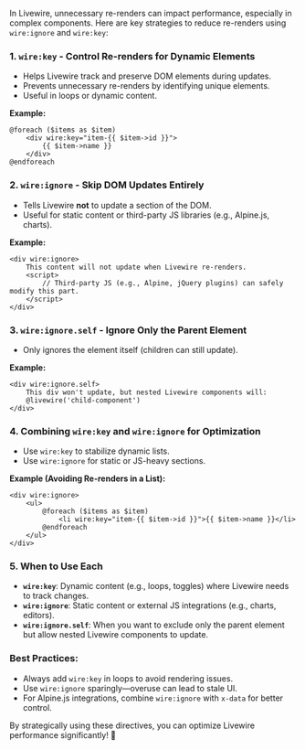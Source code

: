 In Livewire, unnecessary re-renders can impact performance, especially in complex components. Here are key strategies to reduce re-renders using `wire:ignore` and `wire:key`:

### 1. **`wire:key` - Control Re-renders for Dynamic Elements**
   - Helps Livewire track and preserve DOM elements during updates.
   - Prevents unnecessary re-renders by identifying unique elements.
   - Useful in loops or dynamic content.

   **Example:**
   ```blade
   @foreach ($items as $item)
       <div wire:key="item-{{ $item->id }}">
           {{ $item->name }}
       </div>
   @endforeach
   ```

### 2. **`wire:ignore` - Skip DOM Updates Entirely**
   - Tells Livewire **not** to update a section of the DOM.
   - Useful for static content or third-party JS libraries (e.g., Alpine.js, charts).

   **Example:**
   ```blade
   <div wire:ignore>
       This content will not update when Livewire re-renders.
       <script>
           // Third-party JS (e.g., Alpine, jQuery plugins) can safely modify this part.
       </script>
   </div>
   ```

### 3. **`wire:ignore.self` - Ignore Only the Parent Element**
   - Only ignores the element itself (children can still update).

   **Example:**
   ```blade
   <div wire:ignore.self>
       This div won't update, but nested Livewire components will:
       @livewire('child-component')
   </div>
   ```

### 4. **Combining `wire:key` and `wire:ignore` for Optimization**
   - Use `wire:key` to stabilize dynamic lists.
   - Use `wire:ignore` for static or JS-heavy sections.

   **Example (Avoiding Re-renders in a List):**
   ```blade
   <div wire:ignore>
       <ul>
           @foreach ($items as $item)
               <li wire:key="item-{{ $item->id }}">{{ $item->name }}</li>
           @endforeach
       </ul>
   </div>
   ```

### 5. **When to Use Each**
   - **`wire:key`**: Dynamic content (e.g., loops, toggles) where Livewire needs to track changes.
   - **`wire:ignore`**: Static content or external JS integrations (e.g., charts, editors).
   - **`wire:ignore.self`**: When you want to exclude only the parent element but allow nested Livewire components to update.

### Best Practices:
   - Always add `wire:key` in loops to avoid rendering issues.
   - Use `wire:ignore` sparingly—overuse can lead to stale UI.
   - For Alpine.js integrations, combine `wire:ignore` with `x-data` for better control.

By strategically using these directives, you can optimize Livewire performance significantly! 🚀